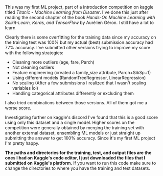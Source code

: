 This was my first ML project, part of a introduction competition on kaggle titled *Titanic - Machine Learning from Disaster*. I've done this just after reading the second chapter of the book *Hands-On Machine Learning with Scikit-Learn,
Keras, and TensorFlow* by Aurélien Géron. I still have a lot to learn.

Clearly there is some overfitting for the training data since my accuracy on the training test was 100% but my actual (best) submission accuracy had 77% accuracy. 
I've submitted other versions trying to improve my score with the following strategies:

* Cleaning more outliers (age, fare, Parch)
* Not cleaning outliers
* Feature engineering (created a family_size attribute, Parch+SibSp+1)
* Using different models (RandomTreeRegressor, LinearRegression)
* No scaling (After a few submissions I realized that I wasn't scaling variables lol)
* Handling categorical attributes differently or excluding them

I also tried combinations between those versions. All of them got me a worse score. 

Investigating further on kaggle's discord I've found that this is a good score using only this dataset and a single model.
Higher scores on the competition were generally obtained by merging the training set with another external dataset, ensembling ML models or just straight up submitting the answer to get 100% accuracy. 
Since it's my first ML project I'm pretty happy.

**The paths and directories for the training, test, and output files are the ones I had on Kaggle's code editor, I just downloaded the files that I submitted on Kaggle's platform.**
If you want to run this code make sure to change the directories to where you have the training and test datasets.
